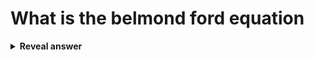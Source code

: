 # What is the belmond ford equation
<details>
<summary><b>Reveal answer</b></summary>
<img src="../../../../../media/paste-37b1dd7a62858075c7cfbe2b4f0a0508e4861519.jpg">
</details>
